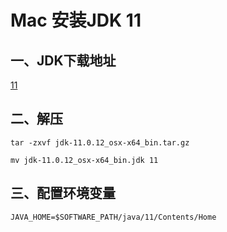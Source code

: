 # Mac 安装JDK 11

## 一、JDK下载地址
[11](https://www.oracle.com/java/technologies/javase-jdk11-downloads.html#license-lightbox)

## 二、解压
```shell
tar -zxvf jdk-11.0.12_osx-x64_bin.tar.gz

mv jdk-11.0.12_osx-x64_bin.jdk 11
```

## 三、配置环境变量
```shell
JAVA_HOME=$SOFTWARE_PATH/java/11/Contents/Home
```
<ad/>
<comment/>